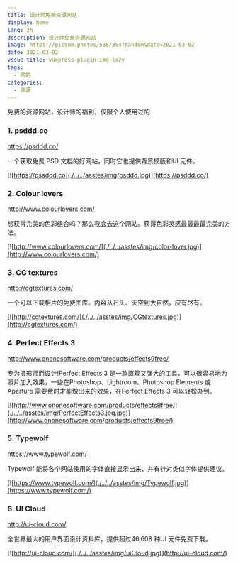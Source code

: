 ```yaml
---
title: 设计师免费资源网站
display: home
lang: zh
description: 设计师免费资源网站
image: https://picsum.photos/536/354?random&date=2021-03-02
date: 2021-03-02
vssue-title: vuepress-plugin-img-lazy
tags:
  - 网站
categories:
  - 资源
---
```


免费的资源网站，设计师的福利，仅限个人使用过的

<!-- more -->

### 1. psddd.co
https://psddd.co/

一个获取免费 PSD 文档的好网站，同时它也提供背景模版和UI 元件。

[![https://pssddd.co](./../../asstes/img/psddd.jpg)](https://psddd.co/)

### 2. Colour lovers
http://www.colourlovers.com/

想获得完美的色彩组合吗？那么我会去这个网站。获得色彩灵感最最最最完美的方法。

[![http://www.colourlovers.com/](./../../asstes/img/color-lover.jpg)](http://www.colourlovers.com/)

### 3. CG textures
http://cgtextures.com/

一个可以下载相片的免费图库。内容从石头、天空到大自然，应有尽有。

[![http://cgtextures.com/](./../../asstes/img/CGtextures.jpg)](http://cgtextures.com/)

### 4. Perfect Effects 3
http://www.ononesoftware.com/products/effects9free/

专为摄影师而设计!Perfect Effects 3 是一款直观又强大的工具，可以很容易地为照片加入效果，一些在Photoshop、Lightroom、Photoshop Elements 或Aperture 需要费时才能做出来的效果，在Perfect Effects 3 可以轻松办到。

[![http://www.ononesoftware.com/products/effects9free/](./../../asstes/img/PerfectEffects3.jpg.jpg)](http://www.ononesoftware.com/products/effects9free/)

### 5. Typewolf
https://www.typewolf.com/

Typewolf 能将各个网站使用的字体直接显示出来，并有针对类似字体提供建议。

[![https://www.typewolf.com/](./../../asstes/img/Typewolf.jpg)](https://www.typewolf.com/)

### 6. UI Cloud
http://ui-cloud.com/

全世界最大的用户界面设计资料库，提供超过46,608 种UI 元件免费下载。

[![http://ui-cloud.com/](./../../asstes/img/uiCloud.jpg)](http://ui-cloud.com/)